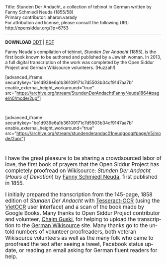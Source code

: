 <html>
<head></head>
<body>
Title: Stunden Der Andacht, a collection of teḥinot in German written by Fanny Schmiedl Neuda (1855/58)<br />
Primary contributor: aharon.varady<br />
For attribution and license, please consult the following URL: <a href="http://opensiddur.org/?p=6753">http://opensiddur.org/?p=6753</a>
<p />
<hr />

<strong>DOWNLOAD</strong> 
<a href="https://opensiddur.org/wp-content/uploads/2013/04/Fanny-Schmiedl-Neuda-Stunden-Der-Andacht-Open-Siddur-Project-version-1.0.odt">ODT</a> | <a href="https://opensiddur.org/wp-content/uploads/2013/04/Fanny-Schmiedl-Neuda-Stunden-Der-Andacht-Open-Siddur-Project-version-1.0.pdf">PDF</a>

Fanny Neuda's compilation of teḥinot, <em>Stunden Der Andacht</em> (1855), is the first book known to be authored and published by a Jewish woman. In 2013, a full digital transcription of the work was completed by the Open Siddur Project and German Wikisource volunteers. (Huzzah!)

[advanced_iframe securitykey="be1d939e6a1b36109171c7d5503b34cf9147aa7b" enable_external_height_workaround="true" src="https://archive.org/stream/StundenDerAndachtFannyNeuda1864#page/n0/mode/2up"]

&nbsp;

[advanced_iframe securitykey="be1d939e6a1b36109171c7d5503b34cf9147aa7b" enable_external_height_workaround="true" src="https://archive.org/stream/stundenderandac01neudgoog#page/n5/mode/2up/"]

&nbsp;

<div class="english" lang="en" style="font-size: 1.2em;">
I have the great pleasure to be sharing a crowdsourced labor of love, the first book of prayers that the Open Siddur Project has completely proofread on Wikisource: <em>Stunden Der Andacht</em> (<em>Hours of Devotion</em>) by <a href="http://jwa.org/encyclopedia/article/neuda-fanny">Fanny Schmiedl Neuda</a>, first published in 1855.

I initially prepared the transcription from the 145-page, 1858 edition of <em>Stunden Der Andacht</em> with <a href="http://code.google.com/p/tesseract-ocr/">Tesseract-OCR</a> (using the <a href="http://sourceforge.net/projects/vietocr/">VietOCR</a> user interface) and a scan of the book made by Google Books. Many thanks to Open Siddur Project contributor and volunteer, <a href="http://www.sprachkasse.de/blog/2013/04/25/stunden-der-andacht-vollstandig/">Chajm Guski</a>, for helping to upload the transcription to the <a href="http://de.wikisource.org/wiki/Index:Neuda-Stunden_der_Andacht-1858.pdf">German Wikisource</a> site. Many thanks go to the untold numbers of volunteer proofreaders, both veteran Wikisource volunteers as well as the many folk who came to proofread the text after seeing a tweet, Facebook status update, or reading an email asking for German fluent readers for help.
</div>
</body>
</html>